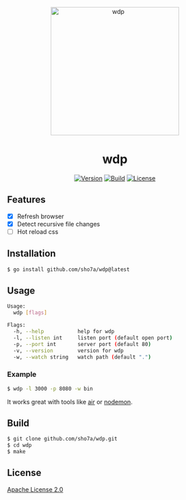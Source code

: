 <div align="center">
    <a href="https://github.com/sho7a/wdp/blob/master/assets/figlet.txt"><img src="https://github.com/sho7a/wdp/raw/master/assets/figlet.png" alt="wdp" width="300" height="auto"></a>
    <h1>wdp</h1>
    <a href="https://github.com/sho7a/wdp/tags"><img alt="Version" src="https://img.shields.io/github/v/release/sho7a/wdp?label=Version"></a>
    <a href="https://github.com/sho7a/wdp/actions/workflows/build.yml"><img alt="Build" src="https://github.com/sho7a/wdp/actions/workflows/build.yml/badge.svg"></a>
    <a href="https://github.com/sho7a/wdp/blob/master/LICENSE"><img alt="License" src="https://img.shields.io/github/license/sho7a/wdp?label=License"></a>
</div>

## Features

- [x] Refresh browser
- [x] Detect recursive file changes
- [ ] Hot reload css

## Installation

```bash
$ go install github.com/sho7a/wdp@latest
```

## Usage

```bash
Usage:
  wdp [flags]

Flags:
  -h, --help           help for wdp
  -l, --listen int     listen port (default open port)
  -p, --port int       server port (default 80)
  -v, --version        version for wdp
  -w, --watch string   watch path (default ".")
```

### Example

```bash
$ wdp -l 3000 -p 8080 -w bin
```

It works great with tools like [air](https://github.com/cosmtrek/air) or [nodemon](https://www.npmjs.com/package/nodemon).

## Build

```bash
$ git clone github.com/sho7a/wdp.git
$ cd wdp
$ make
```

## License

[Apache License 2.0](https://github.com/sho7a/wdp/blob/master/LICENSE)